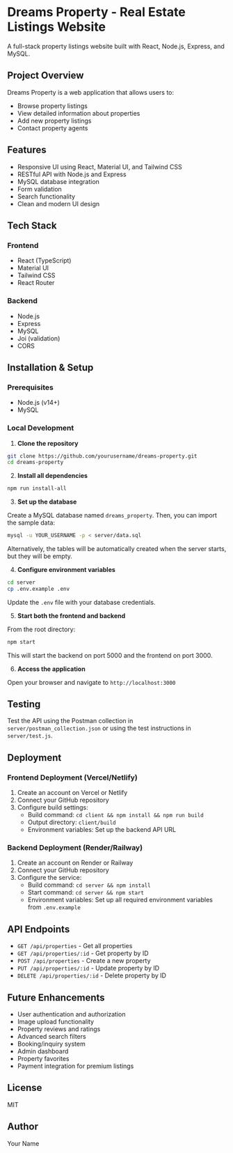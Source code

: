 # Dreams Property - Real Estate Listings Website

A full-stack property listings website built with React, Node.js, Express, and MySQL.

## Project Overview

Dreams Property is a web application that allows users to:

- Browse property listings
- View detailed information about properties
- Add new property listings
- Contact property agents

## Features

- Responsive UI using React, Material UI, and Tailwind CSS
- RESTful API with Node.js and Express
- MySQL database integration
- Form validation
- Search functionality
- Clean and modern UI design

## Tech Stack

### Frontend
- React (TypeScript)
- Material UI
- Tailwind CSS
- React Router

### Backend
- Node.js
- Express
- MySQL
- Joi (validation)
- CORS

## Installation & Setup

### Prerequisites
- Node.js (v14+)
- MySQL

### Local Development

1. **Clone the repository**

```bash
git clone https://github.com/yourusername/dreams-property.git
cd dreams-property
```

2. **Install all dependencies**

```bash
npm run install-all
```

3. **Set up the database**

Create a MySQL database named `dreams_property`. Then, you can import the sample data:

```bash
mysql -u YOUR_USERNAME -p < server/data.sql
```

Alternatively, the tables will be automatically created when the server starts, but they will be empty.

4. **Configure environment variables**

```bash
cd server
cp .env.example .env
```

Update the `.env` file with your database credentials.

5. **Start both the frontend and backend**

From the root directory:

```bash
npm start
```

This will start the backend on port 5000 and the frontend on port 3000.

6. **Access the application**

Open your browser and navigate to `http://localhost:3000`

## Testing

Test the API using the Postman collection in `server/postman_collection.json` or using the test instructions in `server/test.js`.

## Deployment

### Frontend Deployment (Vercel/Netlify)

1. Create an account on Vercel or Netlify
2. Connect your GitHub repository
3. Configure build settings:
   - Build command: `cd client && npm install && npm run build`
   - Output directory: `client/build`
   - Environment variables: Set up the backend API URL

### Backend Deployment (Render/Railway)

1. Create an account on Render or Railway
2. Connect your GitHub repository
3. Configure the service:
   - Build command: `cd server && npm install`
   - Start command: `cd server && npm start`
   - Environment variables: Set up all required environment variables from `.env.example`

## API Endpoints

- `GET /api/properties` - Get all properties
- `GET /api/properties/:id` - Get property by ID
- `POST /api/properties` - Create a new property
- `PUT /api/properties/:id` - Update property by ID
- `DELETE /api/properties/:id` - Delete property by ID

## Future Enhancements

- User authentication and authorization
- Image upload functionality
- Property reviews and ratings
- Advanced search filters
- Booking/inquiry system
- Admin dashboard
- Property favorites
- Payment integration for premium listings

## License

MIT

## Author

Your Name 